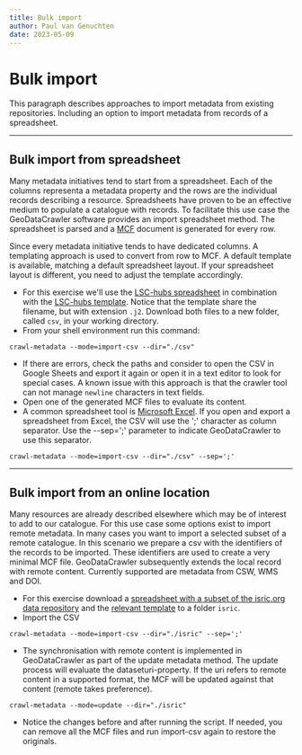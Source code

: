 ```yaml
---
title: Bulk import
author: Paul van Genuchten
date: 2023-05-09
---
```


# Bulk import

This paragraph describes approaches to import metadata from existing repositories. Including an option to import metadata from records of a spreadsheet.

---

## Bulk import from spreadsheet

Many metadata initiatives tend to start from a spreadsheet. Each of the columns representa a metadata property and the rows are the individual records describing a resource. Spreadsheets have proven to be an effective medium to populate a catalogue with records. To facilitate this use case the GeoDataCrawler software provides an import spreadsheet method. The spreadsheet is parsed and a [MCF](./2-describing-resources.md) document is generated for every row.

Since every metadata initiative tends to have dedicated columns. A templating approach is used to convert from row to MCF. A default template is available, matching a default spreadsheet layout. If your spreadsheet layout is different, you need to adjust the template accordingly. 

- For this exercise we'll use the [LSC-hubs spreadsheet](https://git.wur.nl/isric/lsc-hubs/kenya-hub/-/blob/kenya/portals/KE/LSC/data.csv) in combination with the [LSC-hubs template](https://git.wur.nl/isric/lsc-hubs/kenya-hub/-/blob/kenya/portals/KE/LSC/data.j2). Notice that the template share the filename, but with extension `.j2`. Download both files to a new folder, called `csv`, in your working directory.
- From your shell environment run this command:

```
crawl-metadata --mode=import-csv --dir="./csv"
```

- If there are errors, check the paths and consider to open the CSV in Google Sheets and export it again or open it in a text editor to look for special cases. A known issue with this approach is that the crawler tool can not manage `newline` characters in text fields.
- Open one of the generated MCF files to evaluate its content.
- A common spreadsheet tool is [Microsoft Excel](https://www.microsoft.com/en-gb/microsoft-365/excel). If you open and export a spreadsheet from Excel, the CSV will use the ';' character as column separator. Use the --sep=';' parameter to indicate GeoDataCrawler to use this separator.

```
crawl-metadata --mode=import-csv --dir="./csv" --sep=';'
```

---

## Bulk import from an online location

Many resources are already described elsewhere which may be of interest to add to our catalogue. For this use case some options exist to import remote metadata. In many cases you want to import a selected subset of a remote catalogue. In this scenario we prepare a csv with the identifiers of the records to be imported. These identifiers are used to create a very minimal MCF file. GeoDataCrawler subsequently extends the local record with remote content. Currently supported are metadata from CSW, WMS and DOI.

- For this exercise download a [spreadsheet with a subset of the isric.org data repository](https://git.wur.nl/isric/lsc-hubs/kenya-hub/-/raw/kenya/portals/Global/data.isric.org/datasets.csv?inline=false) and the [relevant template](https://git.wur.nl/isric/lsc-hubs/kenya-hub/-/raw/kenya/portals/Global/data.isric.org/datasets.j2?inline=false) to a folder `isric`.
- Import the CSV

```
crawl-metadata --mode=import-csv --dir="./isric" --sep=';'
```

- The synchronisation with remote content is implemented in GeoDataCrawler as part of the update metadata method. The update process will evaluate the dataseturi-property. If the uri refers to remote content in a supported format, the MCF will be updated against that content (remote takes preference).

```
crawl-metadata --mode=update --dir="./isric"
```

- Notice the changes before and after running the script. If needed, you can remove all the MCF files and run import-csv again to restore the originals.

